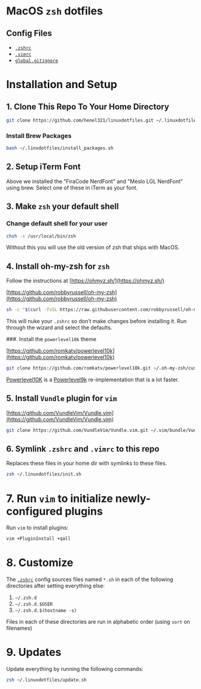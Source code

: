 # MacOS `zsh` dotfiles

## Config Files
* [`.zshrc`](zshrc)
* [`.vimrc`](vimrc)
* [`global.gitignore`](global.gitignore)

# Installation and Setup

## 1. Clone This Repo To Your Home Directory

```bash
git clone https://github.com/henel321/linuxdotfiles.git ~/.linuxdotfiles
```

### Install Brew Packages

```bash
bash ~/.linxdotfiles/install_packages.sh
```

## 2. Setup iTerm Font

Above we installed the "FiraCode NerdFont" and "Meslo LGL NerdFont" using brew.  Select one of these in iTerm as your font.

## 3. Make `zsh` your default shell

### Change default shell for your user

```bash
chsh -s /usr/local/bin/zsh
```

Without this you will use the old version of zsh that ships with MacOS.

## 4. Install oh-my-zsh for `zsh`

Follow the instructions at [https://ohmyz.sh/](https://ohmyz.sh/)

[https://github.com/robbyrussell/oh-my-zsh](https://github.com/robbyrussell/oh-my-zsh)

```bash
sh -c "$(curl -fsSL https://raw.githubusercontent.com/robbyrussell/oh-my-zsh/master/tools/install.sh)"
```

This will nuke your `.zshrc` so don’t make changes before installing it.  Run through the wizard and select the defaults.


###. Install the `powerlevel10k` theme

[https://github.com/romkatv/powerlevel10k](https://github.com/romkatv/powerlevel10k)

```bash
git clone https://github.com/romkatv/powerlevel10k.git ~/.oh-my-zsh/custom/themes/powerlevel10k
```
[Powerlevel10K](https://github.com/romkatv/powerlevel10k) is a [Powerlevel9k](https://github.com/bhilburn/powerlevel9k) re-implementation
that is a lot faster.

## 5. Install `Vundle` plugin for `vim`

[https://github.com/VundleVim/Vundle.vim](https://github.com/VundleVim/Vundle.vim)

```bash
git clone https://github.com/VundleVim/Vundle.vim.git ~/.vim/bundle/Vundle.vim
```

## 6. Symlink `.zshrc` and `.vimrc` to this repo

Replaces these files in your home dir with symlinks to these files.

```bash
zsh ~/.linuxdotfiles/init.sh
```

# 7. Run `vim` to initialize newly-configured plugins

Run `vim` to install plugins:

```bash
vim +PluginInstall +qall
```

# 8. Customize

The [`.zshrc`](zshrc) config sources files named `*.sh` in each of the following directories after setting everything else:

1. `~/.zsh.d`
1. `~/.zsh.d.$USER`
1. `~/.zsh.d.$(hostname -s)`

Files in each of these directories are run in alphabetic order (using `sort` on filenames)

# 9. Updates

Update everything by running the following commands:

```bash
zsh ~/.linuxdotfiles/update.sh
```

